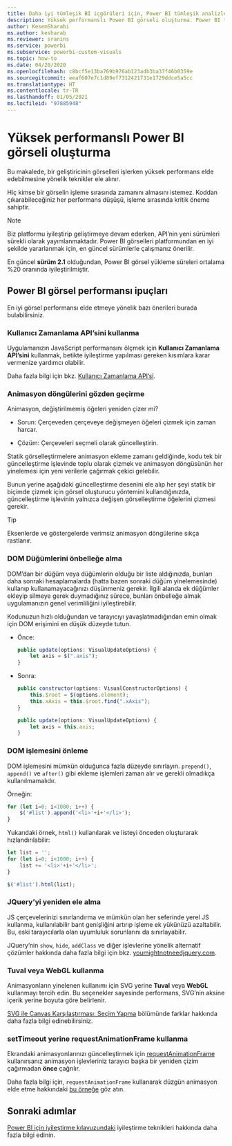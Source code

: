 ```yaml
---
title: Daha iyi tümleşik BI içgörüleri için, Power BI tümleşik analizlerinde performans ipuçları
description: Yüksek performanslı Power BI görseli oluşturma. Power BI tümleşik analiz kullanarak daha iyi tümleşik BI içgörüleri elde edin.
author: KesemSharabi
ms.author: kesharab
ms.reviewer: sranins
ms.service: powerbi
ms.subservice: powerbi-custom-visuals
ms.topic: how-to
ms.date: 04/20/2020
ms.openlocfilehash: c8bcf5e13ba769b976ab123adb3ba37f46b0359e
ms.sourcegitcommit: eeaf607e7c1d89ef7312421731e1729ddce5a5cc
ms.translationtype: HT
ms.contentlocale: tr-TR
ms.lasthandoff: 01/05/2021
ms.locfileid: "97885948"
---
```

# <a name="how-to-build-a-high-performance-power-bi-visual"></a>Yüksek performanslı Power BI görseli oluşturma
Bu makalede, bir geliştiricinin görselleri işlerken yüksek performans elde edebilmesine yönelik teknikler ele alınır. 

Hiç kimse bir görselin işleme sırasında zamanını almasını istemez. Koddan çıkarabileceğiniz her performans düşüşü, işleme sırasında kritik öneme sahiptir. 

> [!NOTE]
> Biz platformu iyileştirip geliştirmeye devam ederken, API’nin yeni sürümleri sürekli olarak yayımlanmaktadır. Power BI görselleri platformundan en iyi şekilde yararlanmak için, en güncel sürümlerle çalışmanız önerilir.
>
> En güncel **sürüm 2.1** olduğundan, Power BI görsel yükleme süreleri ortalama %20 oranında iyileştirilmiştir.

## <a name="power-bi-visual-performance-tips"></a>Power BI görsel performansı ipuçları
En iyi görsel performansı elde etmeye yönelik bazı önerileri burada bulabilirsiniz. 

### <a name="use-user-timing-api"></a>Kullanıcı Zamanlama API’sini kullanma
Uygulamanızın JavaScript performansını ölçmek için **Kullanıcı Zamanlama API’sini** kullanmak, betikte iyileştirme yapılması gereken kısımlara karar vermenize yardımcı olabilir.

Daha fazla bilgi için bkz. [Kullanıcı Zamanlama API’si](https://msdn.microsoft.com/library/hh772738(v=vs.85).aspx).

### <a name="review-animation-loops"></a>Animasyon döngülerini gözden geçirme
Animasyon, değiştirilmemiş öğeleri yeniden çizer mi? 

 - Sorun: Çerçeveden çerçeveye değişmeyen öğeleri çizmek için zaman harcar.

 - Çözüm: Çerçeveleri seçmeli olarak güncelleştirin. 
 
Statik görselleştirmelere animasyon ekleme zamanı geldiğinde, kodu tek bir güncelleştirme işlevinde toplu olarak çizmek ve animasyon döngüsünün her yinelemesi için yeni verilerle çağırmak çekici gelebilir.

Bunun yerine aşağıdaki güncelleştirme desenini ele alıp her şeyi statik bir biçimde çizmek için görsel oluşturucu yöntemini kullandığınızda, güncelleştirme işlevinin yalnızca değişen görselleştirme öğelerini çizmesi gerekir. 

   > [!TIP]
   > Eksenlerde ve göstergelerde verimsiz animasyon döngülerine sıkça rastlanır.

### <a name="cache-dom-nodes"></a>DOM Düğümlerini önbelleğe alma 
DOM’dan bir düğüm veya düğümlerin olduğu bir liste aldığınızda, bunları daha sonraki hesaplamalarda (hatta bazen sonraki düğüm yinelemesinde) kullanıp kullanamayacağınızı düşünmeniz gerekir. İlgili alanda ek düğümler ekleyip silmeye gerek duymadığınız sürece, bunları önbelleğe almak uygulamanızın genel verimliliğini iyileştirebilir.

Kodunuzun hızlı olduğundan ve tarayıcıyı yavaşlatmadığından emin olmak için DOM erişimini en düşük düzeyde tutun. 

- Önce: 

   ```javascript
   public update(options: VisualUpdateOptions) { 
       let axis = $(".axis"); 
   }
   ```

- Sonra: 

   ```javascript
   public constructor(options: VisualConstructorOptions) { 
       this.$root = $(options.element); 
       this.xAxis = this.$root.find(".xAxis"); 
   } 
 
   public update(options: VisualUpdateOptions) { 
       let axis = this.axis; 
   }
   ```

### <a name="avoid-dom-manipulation"></a>DOM işlemesini önleme 
DOM işlemesini mümkün olduğunca fazla düzeyde sınırlayın.  `prepend()`, `append()` ve `after()` gibi ekleme işlemleri zaman alır ve gerekli olmadıkça kullanılmamalıdır.

Örneğin:

  ```javascript
  for (let i=0; i<1000; i++) { 
      $('#list').append('<li>'+i+'</li>');
  }
  ```

Yukarıdaki örnek, `html()` kullanılarak ve listeyi önceden oluşturarak hızlandırılabilir: 

  ```javascript
  let list = ''; 
  for (let i=0; i<1000; i++) { 
      list += '<li>'+i+'</li>'; 
  } 

  $('#list').html(list); 
  ```

### <a name="reconsider-jquery"></a>JQuery’yi yeniden ele alma

JS çerçevelerinizi sınırlandırma ve mümkün olan her seferinde yerel JS kullanma, kullanılabilir bant genişliğini artırıp işleme ek yükünüzü azaltabilir. Bu, eski tarayıcılarla olan uyumluluk sorunlarını da sınırlayabilir. 

JQuery’nin `show`, `hide`, `addClass` ve diğer işlevlerine yönelik alternatif çözümler hakkında daha fazla bilgi için bkz. [youmightnotneedjquery.com](http://youmightnotneedjquery.com/).  

### <a name="use-canvas-or-webgl"></a>Tuval veya WebGL kullanma 
Animasyonların yinelenen kullanımı için SVG yerine **Tuval** veya **WebGL** kullanmayı tercih edin. Bu seçenekler sayesinde performans, SVG’nin aksine içerik yerine boyuta göre belirlenir. 

[SVG ile Canvas Karşılaştırması: Seçim Yapma](/previous-versions/windows/internet-explorer/ie-developer/samples/gg193983(v=vs.85)) bölümünde farklar hakkında daha fazla bilgi edinebilirsiniz. 

### <a name="use-requestanimationframe-instead-of-settimeout"></a>setTimeout yerine requestAnimationFrame kullanma 
Ekrandaki animasyonlarınızı güncelleştirmek için [requestAnimationFrame](https://www.w3.org/TR/animation-timing/) kullanırsanız animasyon işlevleriniz tarayıcı başka bir yeniden çizim çağırmadan **önce** çağrılır.

Daha fazla bilgi için, `requestAnimationFrame` kullanarak düzgün animasyon elde etme hakkındaki [bu örneğe](https://testdrive-archive.azurewebsites.net/Graphics/RequestAnimationFrame/Default.html) göz atın.

## <a name="next-steps"></a>Sonraki adımlar

[Power BI için iyileştirme kılavuzundaki](../../guidance/power-bi-optimization.md) iyileştirme teknikleri hakkında daha fazla bilgi edinin.